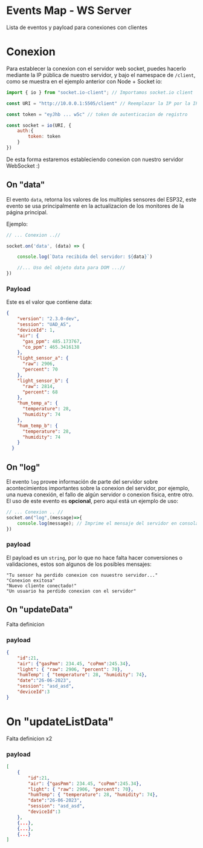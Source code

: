 # Events Map - WS Server

Lista de eventos y payload para conexiones con clientes

# Conexion
Para establecer la conexion con el servidor web socket, puedes hacerlo mediante la IP pública de nuestro servidor, y bajo el namespace de `/client`, como se muestra en el ejemplo anterior con Node + Socket io:

```javascript
import { io } from "socket.io-client"; // Importamos socket.io client

const URI = "http://10.0.0.1:5505/client" // Reemplazar la IP por la IP pública del server

const token = "eyJhb ... w5c" // token de autenticacion de registro

const socket = io(URI, {
    auth:{
        token: token
    }
})
```

De esta forma estaremos estableciendo conexion con nuestro servidor WebSocket :)

## On "data"
El evento `data`, retorna los valores de los multiples sensores del ESP32, este evento se usa principalmente en la actualizacion de los monitores de la página principal.

Ejemplo:

```javascript
// ... Conexion ..//

socket.on('data', (data) => {

    console.log(`Data recibida del servidor: ${data}`)

    //... Uso del objeto data para DOM ...//
})

```

### Payload
Este es el valor que contiene data:

```json
{
    "version": "2.3.0-dev",
    "session": "UAD_AS",
    "deviceId": 1,
    "air": {
      "gas_ppm": 485.173767,
      "co_ppm": 465.3416138
    },
    "light_sensor_a": {
      "raw": 2906,
      "percent": 70
    },
    "light_sensor_b": {
      "raw": 2814,
      "percent": 68
    },
    "hum_temp_a": {
      "temperature": 28,
      "humidity": 74
    },
    "hum_temp_b": {
      "temperature": 28,
      "humidity": 74
    }
  }
```

## On "log"
El evento `log` provee información de parte del servidor sobre acontecimientos importantes sobre la conexion del servidor, por ejemplo, una nueva conexión, el fallo de algún servidor o conexion fisica, entre otro. El uso de este evento es **opcional**, pero aquí está un ejemplo de uso:

```javascript
// ... Conexion .. //
socket.on("log",(message)=>{
    console.log(message); // Imprime el mensaje del servidor en consola del navegador
})
```

### payload
El payload es un `string`, por lo que no hace falta hacer conversiones o validaciones, estos son algunos de los posibles mensajes:
```text
"Tu sensor ha perdido conexion con nuuestro servidor..."
"Conexion exitosa"
"Nuevo cliente conectado!"
"Un usuario ha perdido conexion con el servidor"
```

## On "updateData"
Falta definicion

### payload
```json
{
    "id":21,
    "air": {"gasPmm": 234.45, "coPmm":245.34},
    "light": { "raw": 2906, "percent": 70},
    "humTemp": { "temperature": 28, "humidity": 74},
    "date":"26-06-2023",
    "session": "asd_asd",
    "deviceId":3
}
```

# On "updateListData"
Falta definicion x2

### payload
```json
[
    {
        "id":21,
        "air": {"gasPmm": 234.45, "coPmm":245.34},
        "light": { "raw": 2906, "percent": 70},
        "humTemp": { "temperature": 28, "humidity": 74},
        "date":"26-06-2023",
        "session": "asd_asd",
        "deviceId":3
    },
    {...},
    {...},
    {...}
]
```